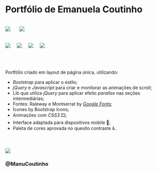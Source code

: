 # Portfólio de Emanuela Coutinho
<br/>

<div>
<img src="https://img.shields.io/github/license/ManuCoutinho/manucoutinho.github.io.svg"style="margin-right: 24px"/>
<img src="https://img.shields.io/website-up-down-green-red/http/monip.org.svg"/>
</div>

<br/>
<div style="margin: 16px 0px"> 
<img src="https://img.shields.io/badge/HTML5-E34F26?style=for-the-badge&logo=html5&logoColor=white" style="margin-right: 16px"/> 
<img src="https://img.shields.io/badge/CSS3-1572B6?style=for-the-badge&logo=css3&logoColor=white" style="margin-right: 16px"/> 
<img src="https://img.shields.io/badge/Bootstrap-563D7C?style=for-the-badge&logo=bootstrap&logoColor=white" style="margin-right: 16px"/>
<img src="https://img.shields.io/badge/JavaScript-F7DF1E?style=for-the-badge&logo=javascript&logoColor=black" />
</div>
<br/>
<br/>


Portfólio criado em layout de página única, utilizando:
* _Bootstrap_ para aplicar o estilo;
* _jQuery_ e _Javascript_ para criar e monitorar as animações de scroll;
* Lib que utiliza _jQuery_ para aplicar efeito _parallax_ nas seções intermediárias;
* Fontes: Raleway e Montserrat by <a href="https://fonts.google.com/">_Google Fonts_</a>;
* Ícones by Bootstrap Icons;
* Animações com _CSS3_ 🎞️;
* Interface adaptada para dispositivos mobile 📱;
* Paleta de cores aprovada no quesito contraste ♿. 

<br/>
<br/>
<div>
<img src="http://ForTheBadge.com/images/badges/built-with-love.svg"/>
</div>

### @ManuCoutinho